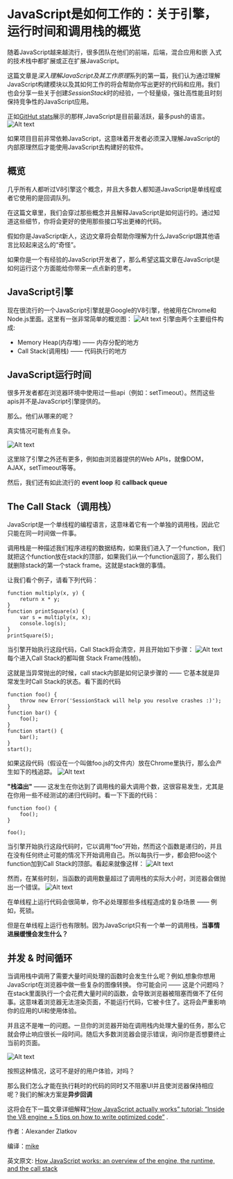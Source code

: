 # JavaScript是如何工作的：关于引擎，运行时间和调用栈的概览

随着JavaScript越来越流行，很多团队在他们的前端，后端，混合应用和嵌
入式的技术栈中都扩展或正在扩展JavaScript。

这篇文章是*深入理解JavaScript及其工作原理*系列的第一篇，我们认为通过理解JavaScript构建模块以及其如何工作的将会帮助你写出更好的代码和应用。我们也会分享一些关于创建*SessionStack*时的经验，一个轻量级，强壮高性能且时刻保持竞争性的JavaScript应用。

正如[GitHut stats](http://githut.info/)展示的那样,JavaScript是目前最活跃，最多push的语言。
![Alt text](https://cdn-images-1.medium.com/max/1600/1*Zf4reZZJ9DCKsXf5CSXghg.png "title")

如果项目目前非常依赖JavaScript，这意味着开发者必须深入理解JavaScript的内部原理然后才能使用JavaScript去构建好的软件。

## 概览
几乎所有人都听过V8引擎这个概念，并且大多数人都知道JavaScript是单线程或者它使用的是回调队列。

在这篇文章里，我们会穿过那些概念并且解释JavaScript是如何运行的。通过知道这些细节，你将会更好的使用那些接口写出更棒的代码。

假如你是JavaScript新人，这边文章将会帮助你理解为什么JavaScript跟其他语言比较起来这么的“奇怪”。

如果你是一个有经验的JavaScript开发者了，那么希望这篇文章在JavaScript是如何运行这个方面能给你带来一点点新的思考。

## JavaScript引擎
现在很流行的一个JavaScript引擎就是Google的V8引擎，他被用在Chrome和Node.js里面。这里有一张非常简单的概览图：
![Alt text](https://cdn-images-1.medium.com/max/1200/1*OnH_DlbNAPvB9KLxUCyMsA.png "title")
引擎由两个主要组件构成:

- Memory Heap(内存堆) —— 内存分配的地方
- Call Stack(调用栈) —— 代码执行的地方

## JavaScript运行时间
很多开发者都在浏览器环境中使用过一些api（例如：setTimeout）。然而这些apis并不是JavaScript引擎提供的。

那么。他们从哪来的呢？

真实情况可能有点复杂。

![Alt text](https://cdn-images-1.medium.com/max/800/1*4lHHyfEhVB0LnQ3HlhSs8g.png "title")

这里除了引擎之外还有更多，例如由浏览器提供的Web APIs，就像DOM，AJAX，setTimeout等等。

然后，我们还有如此流行的 **event loop** 和 **callback queue**

## The Call Stack（调用栈）
JavaScript是一个单线程的编程语言，这意味着它有一个单独的调用栈，因此它只能在同一时间做一件事。

调用栈是一种描述我们程序进程的数据结构，如果我们进入了一个function，我们就把这个function放在stack的顶部，如果我们从一个function返回了，那么我们就删除stack的第一个stack frame。这就是stack做的事情。

让我们看个例子，请看下列代码：
``` 
function multiply(x, y) {
    return x * y;
}
function printSquare(x) {
    var s = multiply(x, x);
    console.log(s);
}
printSquare(5);
```
当引擎开始执行这段代码，Call Stack将会清空，并且开始如下步骤：
![Alt text](https://cdn-images-1.medium.com/max/800/1*Yp1KOt_UJ47HChmS9y7KXw.png "title")
每个进入Call Stack的都叫做 Stack Frame(栈帧)。

这就是当异常抛出的时候，call stack内部是如何记录步骤的 —— 它基本就是异常发生时Call Stack的状态。看下面的代码
```
function foo() {
    throw new Error('SessionStack will help you resolve crashes :)');
}
function bar() {
    foo();
}
function start() {
    bar();
}
start();
```
如果这段代码（假设在一个叫做foo.js的文件内）放在Chrome里执行，那么会产生如下的栈追踪。
![Alt text](https://cdn-images-1.medium.com/max/800/1*T-W_ihvl-9rG4dn18kP3Qw.png "title")

**"栈溢出"** —— 这发生在你达到了调用栈的最大调用个数，这很容易发生，尤其是在你用一些不经测试的递归代码时。看一下下面的代码：
```
function foo() {
    foo();
}

foo();
```
当引擎开始执行这段代码时，它以调用“foo”开始，然而这个函数是递归的，并且在没有任何终止可能的情况下开始调用自己。所以每执行一步，都会把foo这个function加到Call Stack的顶部。看起来就像这样：
![Alt text](https://cdn-images-1.medium.com/max/800/1*AycFMDy9tlDmNoc5LXd9-g.png "title")

然而，在某些时刻，当函数的调用数量超过了调用栈的实际大小时，浏览器会做抛出一个错误。
![Alt text](https://cdn-images-1.medium.com/max/800/1*e0nEd59RPKz9coyY8FX-uw.png "title")

在单线程上运行代码会很简单，你不必处理那些多线程造成的复杂场景 —— 例如，死锁。

但是在单线程上运行也有限制。因为JavaScript只有一个单一的调用栈，**当事情进展缓慢会发生什么？**

## 并发 & 时间循环
当调用栈中调用了需要大量时间处理的函数时会发生什么呢？例如,想象你想用JavaScript在浏览器中做一些复杂的图像转换。
你可能会问 —— 这是个问题吗？在stack里面执行一个会花费大量时间的函数，会导致浏览器被阻塞而做不了任何事。这意味着浏览器无法渲染页面，不能运行代码，它被卡住了。这将会严重影响你的应用的UI和使用体验。

并且这不是唯一的问题。一旦你的浏览器开始在调用栈内处理大量的任务，那么它就会停止响应很长一段时间。随后大多数浏览器会提示错误，询问你是否想要终止当前的页面。

![Alt text](https://cdn-images-1.medium.com/max/800/1*WlMXK3rs_scqKTRV41au7g.jpeg "title")

按照这种情况，这可不是好的用户体验，对吗？

那么我们怎么才能在执行耗时的代码的同时又不阻塞UI并且使浏览器保持相应呢？我们的解决方案是**异步回调**

这将会在下一篇文章详细解释[“How JavaScript actually works” tutorial: “Inside the V8 engine + 5 tips on how to write optimized code”](https://blog.sessionstack.com/how-javascript-works-inside-the-v8-engine-5-tips-on-how-to-write-optimized-code-ac089e62b12e) .

作者：Alexander Zlatkov

编译：[mike](https://github.com/mikeCodemikeLife)

英文原文: [How JavaScript works: an overview of the engine, the runtime, and the call stack](
    https://blog.sessionstack.com/how-does-javascript-actually-work-part-1-b0bacc073cf
)


